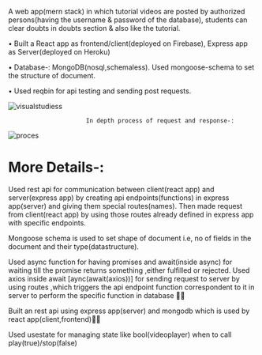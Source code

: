 
A web app(mern stack) in which tutorial videos are posted by authorized persons(having the username & password of the database), students can clear doubts in doubts section & also like the tutorial.

• Built a React app as frontend/client(deployed on Firebase), Express app as Server(deployed on Heroku)

• Database-: MongoDB(nosql,schemaless). Used mongoose-schema to set the structure of document.

• Used reqbin for api testing and sending post requests.

![visualstudiess](https://user-images.githubusercontent.com/86003701/137584673-6f5e00d7-db7d-4868-99c5-897c09bc0135.jpg)


                          In depth process of request and response-:
![proces](https://user-images.githubusercontent.com/86003701/137584691-871a3f7c-de08-4fb7-a751-4799234b631e.png)


# More Details-:
Used rest api for communication between client(react app) and server(express app) by creating api endpoints(functions) in express app(server) and giving them special routes(names). Then made request from client(react app) by using those routes already defined in express app with specific endpoints.

Mongoose schema is used to set shape of document i.e, no of fields in the document and their type(datastructure).


Used async function for having promises and await(inside async) for waiting till the promise returns something ,either fulfilled or rejected. Used axios inside await [aync(await(axios))] for sending request to server by using routes ,which triggers the api endpoint function correspondent to it in server to perform the specific function in database 🤍🤍

Built an rest api using express app(server) and mongodb which is used by react app(client,frontend)🤍🤍

Used usestate for managing state like bool(videoplayer) when to call play(true)/stop(false)
